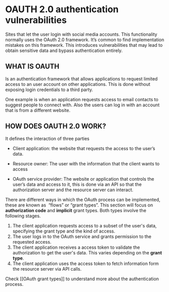 # OAUTH 2.0 authentication vulnerabilities

Sites that let the user login with social media accounts. This functionality normally uses the OAuth 2.0 framework. It’s common to find implementation mistakes on this framework. This introduces vulnerabilities that may lead to obtain sensitive data and bypass authentication entirely.


## WHAT IS OAUTH
  
Is an authentication framework that allows applications to request limited access to an user account on other applications. This is done without exposing login credentials to a third party.


One example is when an application requests access to email contacts to suggest people to connect with. Also the users can log in with an account that is from a different website.

  

## HOW DOES OAUTH 2.0 WORK?

It defines the interaction of three parties

-   Client application: the website that requests the access to the user’s data.
    
-   Resource owner: The user with the information that the client wants to access
    
-   OAuth service provider: The website or application that controls the user’s data and access to it, this is done via an API so that the authorization server and the resource server can interact.
    

There are different ways in which the OAuth process can be implemented, these are known as  “flows” or “grant types”. This section will focus on **authorization code** and **implicit** grant types. Both types involve the following stages.

1. The client application requests access to a subset of the user's data, specifying the grant type and the kind of access.
2. The user logs in to the OAuth service and grants permission to the requested access.
3. The client application receives a access token to validate the authorization to get the user's data. This varies depending on the **grant type**.
4. The client application uses the access token to fetch information form the resource server via API calls.

Check [[OAuth grant types]] to understand more about the authentication process.

